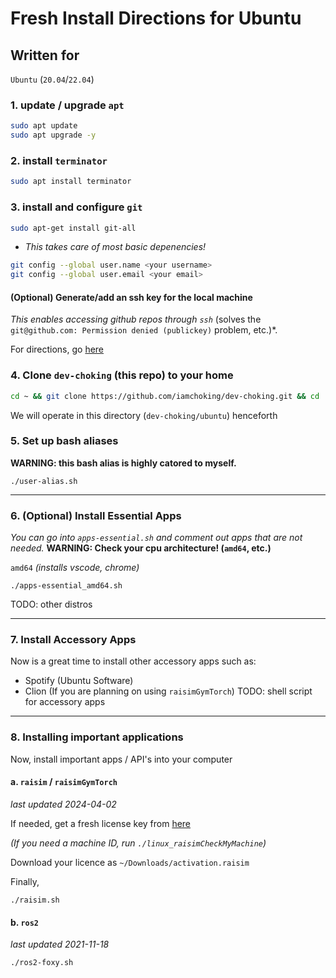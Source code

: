 # Fresh Install Directions for Ubuntu
## Written for
`Ubuntu` (`20.04`/`22.04`)

### 1. update / upgrade `apt`
```bash
sudo apt update
sudo apt upgrade -y
```

### 2. install `terminator`
```bash
sudo apt install terminator
```

### 3. install and configure `git`
```bash
sudo apt-get install git-all
```
* *This takes care of most basic depenencies!*      
```bash
git config --global user.name <your username>
git config --global user.email <your email>
```
#### (Optional) Generate/add an ssh key for the local machine
*This enables accessing github repos through `ssh`* (solves the `git@github.com: Permission denied (publickey)` problem, etc.)*.

For directions, go [here](./GIT-SSH.md)

### 4. Clone `dev-choking` (this repo) to your home
```bash
cd ~ && git clone https://github.com/iamchoking/dev-choking.git && cd ./dev-choking/ubuntu && find . -type f -regex '.*\.sh$' -exec chmod +x {} \; && chmod +x linux_raisimCheckMyMachine;
```
We will operate in this directory (`dev-choking/ubuntu`) henceforth

### 5. Set up bash aliases
**WARNING: this bash alias is highly catored to myself.**
```
./user-alias.sh
```
***
### 6. (Optional) Install Essential Apps
*You can go into `apps-essential.sh` and comment out apps that are not needed.*
**WARNING: Check your cpu architecture! (`amd64`, etc.)**

`amd64` *(installs vscode, chrome)*
```
./apps-essential_amd64.sh
```
TODO: other distros
***
### 7. Install Accessory Apps
Now is a great time to install other accessory apps such as:
* Spotify (Ubuntu Software)
* Clion (If you are planning on using `raisimGymTorch`)
TODO: shell script for accessory apps
***
### 8. Installing important applications
Now, install important apps / API's into your computer
#### a. `raisim`  / `raisimGymTorch`
*last updated 2024-04-02*

If needed, get a fresh license key from [here](https://forms.gle/4bcS2GByKYdeKxmn7)

*(If you need a machine ID, run `./linux_raisimCheckMyMachine`)*

Download your licence as `~/Downloads/activation.raisim`

Finally, 
```
./raisim.sh
```
#### b. `ros2`
*last updated 2021-11-18*
```
./ros2-foxy.sh
```
